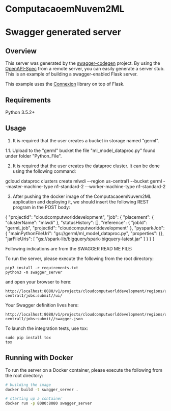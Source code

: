 # ComputacaoemNuvem2ML

# Swagger generated server

## Overview
This server was generated by the [swagger-codegen](https://github.com/swagger-api/swagger-codegen) project. By using the
[OpenAPI-Spec](https://github.com/swagger-api/swagger-core/wiki) from a remote server, you can easily generate a server stub.  This
is an example of building a swagger-enabled Flask server.

This example uses the [Connexion](https://github.com/zalando/connexion) library on top of Flask.

## Requirements
Python 3.5.2+

## Usage

1. It is required that the user creates a bucket in storage named "germl".

1.1. Upload to the "germl" bucket the file "ml_model_dataproc.py" found under folder "Python_File".

2. It is required that the user creates the dataproc cluster. It can be done using the following command:

gcloud dataproc clusters create mlwdi --region us-central1 --bucket germl --master-machine-type n1-standard-2 --worker-machine-type n1-standard-2

3. After pushing the docker image of the ComputacaoemNuvem2ML application and deploying it, we should insert the following REST program in the POST body:

{
  "projectId": "cloudcomputworlddevelopment",
  "job": {
    "placement": {
      "clusterName": "mlwdi"
    },
    "statusHistory": [],
    "reference": {
      "jobId": "germl_job",
      "projectId": "cloudcomputworlddevelopment"
    },
    "pysparkJob": {
      "mainPythonFileUri": "gs://germl/ml_model_dataproc.py",
      "properties": {},
      "jarFileUris": [
        "gs://spark-lib/bigquery/spark-bigquery-latest.jar"
      ]
    }
  }
}

Following indications are from the
SWAGGER READ ME FILE:

To run the server, please execute the following from the root directory:

```
pip3 install -r requirements.txt
python3 -m swagger_server
```

and open your browser to here:

```
http://localhost:8080/v1/projects/cloudcomputworlddevelopment/regions/us-central1/jobs:submit//ui/
```

Your Swagger definition lives here:

```
http://localhost:8080/v1/projects/cloudcomputworlddevelopment/regions/us-central1/jobs:submit//swagger.json
```

To launch the integration tests, use tox:
```
sudo pip install tox
tox
```

## Running with Docker

To run the server on a Docker container, please execute the following from the root directory:

```bash
# building the image
docker build -t swagger_server .

# starting up a container
docker run -p 8080:8080 swagger_server
```
